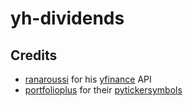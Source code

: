 # yh-dividends

## Credits
* [ranaroussi](https://github.com/ranaroussi) for his [yfinance](https://github.com/ranaroussi/yfinance) API
* [portfolioplus](https://github.com/portfolioplus) for their [pytickersymbols](https://github.com/portfolioplus/pytickersymbols)